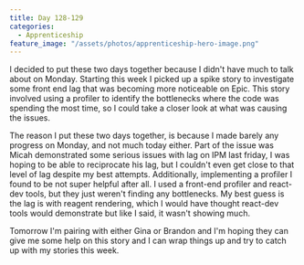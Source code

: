 ```yaml
---
title: Day 128-129
categories:
  - Apprenticeship
feature_image: "/assets/photos/apprenticeship-hero-image.png"
---
```


I decided to put these two days together because I didn't have much to talk about on Monday.
Starting this week I picked up a spike story to investigate some front end lag that was becoming more
noticeable on Epic. This story involved using a profiler to identify the bottlenecks where the code was
spending the most time, so I could take a closer look at what was causing the issues.

The reason I put these two days together, is because I made barely any progress on Monday, and not
much today either. Part of the issue was Micah demonstrated some serious issues with lag on IPM last friday,
I was hoping to be able to reciprocate his lag, but I couldn't even get close to that level of lag despite
my best attempts. Additionally, implementing a profiler I found to be not super helpful after all.
I used a front-end profiler and react-dev tools, but they just weren't finding any bottlenecks.
My best guess is the lag is with reagent rendering, which I would have thought react-dev tools would demonstrate
but like I said, it wasn't showing much.

Tomorrow I'm pairing with either Gina or Brandon and I'm hoping they can give me some help on this story and I
can wrap things up and try to catch up with my stories this week.
